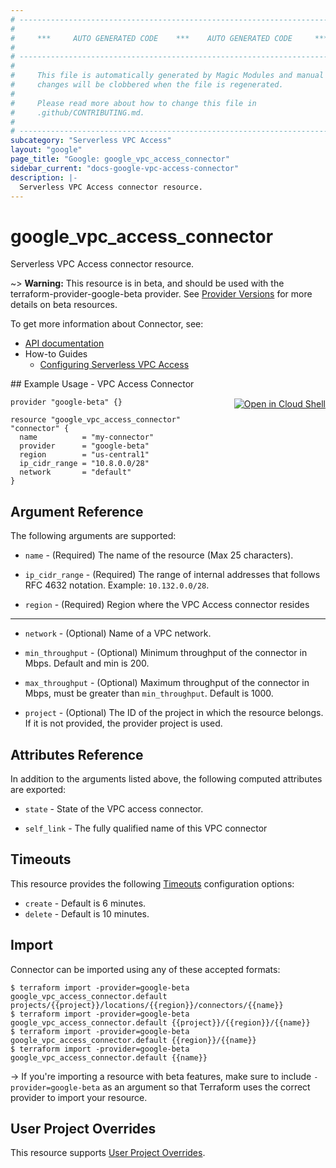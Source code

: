 ```yaml
---
# ----------------------------------------------------------------------------
#
#     ***     AUTO GENERATED CODE    ***    AUTO GENERATED CODE     ***
#
# ----------------------------------------------------------------------------
#
#     This file is automatically generated by Magic Modules and manual
#     changes will be clobbered when the file is regenerated.
#
#     Please read more about how to change this file in
#     .github/CONTRIBUTING.md.
#
# ----------------------------------------------------------------------------
subcategory: "Serverless VPC Access"
layout: "google"
page_title: "Google: google_vpc_access_connector"
sidebar_current: "docs-google-vpc-access-connector"
description: |-
  Serverless VPC Access connector resource.
---
```


# google\_vpc\_access\_connector

Serverless VPC Access connector resource.

~> **Warning:** This resource is in beta, and should be used with the terraform-provider-google-beta provider.
See [Provider Versions](https://terraform.io/docs/providers/google/guides/provider_versions.html) for more details on beta resources.

To get more information about Connector, see:

* [API documentation](https://cloud.google.com/vpc/docs/reference/vpcaccess/rest/v1beta1/projects.locations.connectors)
* How-to Guides
    * [Configuring Serverless VPC Access](https://cloud.google.com/vpc/docs/configure-serverless-vpc-access)

<div class = "oics-button" style="float: right; margin: 0 0 -15px">
  <a href="https://console.cloud.google.com/cloudshell/open?cloudshell_git_repo=https%3A%2F%2Fgithub.com%2Fterraform-google-modules%2Fdocs-examples.git&cloudshell_working_dir=vpc_access_connector&cloudshell_image=gcr.io%2Fgraphite-cloud-shell-images%2Fterraform%3Alatest&open_in_editor=main.tf&cloudshell_print=.%2Fmotd&cloudshell_tutorial=.%2Ftutorial.md" target="_blank">
    <img alt="Open in Cloud Shell" src="//gstatic.com/cloudssh/images/open-btn.svg" style="max-height: 44px; margin: 32px auto; max-width: 100%;">
  </a>
</div>
## Example Usage - VPC Access Connector


```hcl
provider "google-beta" {}

resource "google_vpc_access_connector" "connector" {
  name          = "my-connector"
  provider      = "google-beta"
  region        = "us-central1"
  ip_cidr_range = "10.8.0.0/28"
  network       = "default"
}
```

## Argument Reference

The following arguments are supported:


* `name` -
  (Required)
  The name of the resource (Max 25 characters).

* `ip_cidr_range` -
  (Required)
  The range of internal addresses that follows RFC 4632 notation. Example: `10.132.0.0/28`.

* `region` -
  (Required)
  Region where the VPC Access connector resides


- - -


* `network` -
  (Optional)
  Name of a VPC network.

* `min_throughput` -
  (Optional)
  Minimum throughput of the connector in Mbps. Default and min is 200.

* `max_throughput` -
  (Optional)
  Maximum throughput of the connector in Mbps, must be greater than `min_throughput`. Default is 1000.

* `project` - (Optional) The ID of the project in which the resource belongs.
    If it is not provided, the provider project is used.


## Attributes Reference

In addition to the arguments listed above, the following computed attributes are exported:


* `state` -
  State of the VPC access connector.

* `self_link` -
  The fully qualified name of this VPC connector


## Timeouts

This resource provides the following
[Timeouts](/docs/configuration/resources.html#timeouts) configuration options:

- `create` - Default is 6 minutes.
- `delete` - Default is 10 minutes.

## Import

Connector can be imported using any of these accepted formats:

```
$ terraform import -provider=google-beta google_vpc_access_connector.default projects/{{project}}/locations/{{region}}/connectors/{{name}}
$ terraform import -provider=google-beta google_vpc_access_connector.default {{project}}/{{region}}/{{name}}
$ terraform import -provider=google-beta google_vpc_access_connector.default {{region}}/{{name}}
$ terraform import -provider=google-beta google_vpc_access_connector.default {{name}}
```

-> If you're importing a resource with beta features, make sure to include `-provider=google-beta`
as an argument so that Terraform uses the correct provider to import your resource.

## User Project Overrides

This resource supports [User Project Overrides](https://www.terraform.io/docs/providers/google/guides/provider_reference.html#user_project_override).
